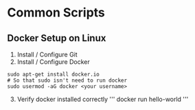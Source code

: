 # Common Scripts


## Docker Setup on Linux
1. Install / Configure Git
2. Install / Configure Docker 
```
sudo apt-get install docker.io
# So that sudo isn't need to run docker
sudo usermod -aG docker <your username>
```
3. Verify docker installed correctly
'''
docker run hello-world
'''